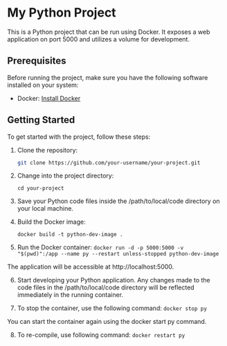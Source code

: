 # My Python Project

This is a Python project that can be run using Docker. It exposes a web application on port 5000 and utilizes a volume for development.

## Prerequisites

Before running the project, make sure you have the following software installed on your system:

- Docker: [Install Docker](https://docs.docker.com/get-docker/)

## Getting Started

To get started with the project, follow these steps:

1. Clone the repository:

   ```bash
   git clone https://github.com/your-username/your-project.git
   ```

2. Change into the project directory:

   ```cd your-project```

3. Save your Python code files inside the /path/to/local/code directory on your local machine.

4. Build the Docker image:

   ```docker build -t python-dev-image .```

5. Run the Docker container:
   ```docker run -d -p 5000:5000 -v "$(pwd)":/app --name py --restart unless-stopped python-dev-image```

The application will be accessible at http://localhost:5000.

6. Start developing your Python application. Any changes made to the code files in the /path/to/local/code directory will be reflected immediately in the running container.

7. To stop the container, use the following command:
   ```docker stop py```

You can start the container again using the docker start py command.

8. To re-compile, use following command:
   ```docker restart py```


